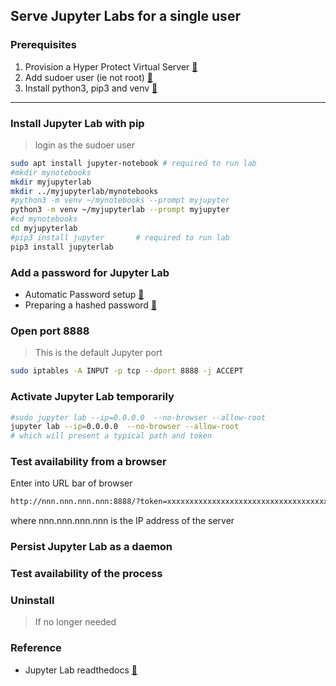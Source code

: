 ## Serve Jupyter Labs for a single user

### Prerequisites
1. Provision a Hyper Protect Virtual Server [:link:](../hp_virtual_server/README.md)
2. Add sudoer user (ie not root) [:link:](../add_user/README.md)
3. Install python3, pip3 and venv [:link:](../install_python/README.md)
----

### Install Jupyter Lab with pip
> login as the sudoer user

```bash
sudo apt install jupyter-notebook # required to run lab
#mkdir mynotebooks
mkdir myjupyterlab
mkdir ../myjupyterlab/mynotebooks
#python3 -m venv ~/mynotebooks --prompt myjupyter
python3 -m venv ~/myjupyterlab --prompt myjupyter
#cd mynotebooks 
cd myjupyterlab
#pip3 install jupyter       # required to run lab
pip3 install jupyterlab

```

### Add a password for Jupyter Lab
* Automatic Password setup [:link:](https://jupyter-notebook.readthedocs.io/en/stable/public_server.html#automatic-password-setup)
* Preparing a hashed password [:link:](https://jupyter-notebook.readthedocs.io/en/stable/public_server.html#preparing-a-hashed-password)
### Open port 8888
> This is the default Jupyter port
```bash
sudo iptables -A INPUT -p tcp --dport 8888 -j ACCEPT
```

### Activate Jupyter Lab temporarily
```bash
#sudo jupyter lab --ip=0.0.0.0  --no-browser --allow-root
jupyter lab --ip=0.0.0.0  --no-browser --allow-root
# which will present a typical path and token
```
### Test availability from a browser
Enter into URL bar of browser
```bash
http://nnn.nnn.nnn.nnn:8888/?token=xxxxxxxxxxxxxxxxxxxxxxxxxxxxxxxxxxxxxxxx
```
where nnn.nnn.nnn.nnn is the IP address of the server

### Persist Jupyter Lab as a daemon


### Test availability of the process

### Uninstall
> If no longer needed

### Reference

* Jupyter Lab readthedocs [:link:](https://jupyterlab.readthedocs.io/en/stable/)

